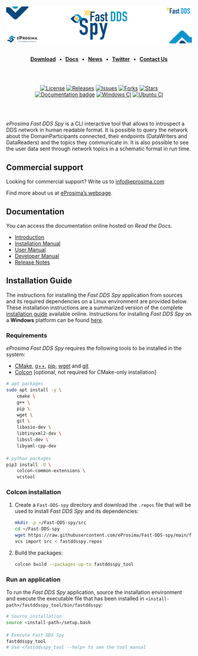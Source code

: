 [![Fast DDS](resources/images/github_banner_fastddsspy.png)](https://eprosima.com/middleware/tools/fast-dds-spy)

<br>

<div class="menu" align="center">
    <strong>
        <a href="https://eprosima.com/index.php/downloads-all">Download</a>
        <span>&nbsp;&nbsp;•&nbsp;&nbsp;</span>
        <a href="https://fast-dds-spy.readthedocs.io/en/latest/">Docs</a>
        <span>&nbsp;&nbsp;•&nbsp;&nbsp;</span>
        <a href="https://eprosima.com/index.php/company-all/news">News</a>
        <span>&nbsp;&nbsp;•&nbsp;&nbsp;</span>
        <a href="https://twitter.com/EProsima">Twitter</a>
        <span>&nbsp;&nbsp;•&nbsp;&nbsp;</span>
        <a href="mailto:info@eprosima.com">Contact Us</a>
    </strong>
</div>

<br><br>

<div class="badges" align="center">
    <a href="https://opensource.org/licenses/Apache-2.0"><img alt="License" src="https://img.shields.io/github/license/eProsima/Fast-DDS-Spy.svg"/></a>
    <a href="https://github.com/eProsima/Fast-DDS-Spy/releases"><img alt="Releases" src="https://img.shields.io/github/v/release/eProsima/Fast-DDS-Spy?sort=semver"/></a>
    <a href="https://github.com/eProsima/Fast-DDS-Spy/issues"><img alt="Issues" src="https://img.shields.io/github/issues/eProsima/Fast-DDS-Spy.svg"/></a>
    <a href="https://github.com/eProsima/Fast-DDS-Spy/network/members"><img alt="Forks" src="https://img.shields.io/github/forks/eProsima/Fast-DDS-Spy.svg"/></a>
    <a href="https://github.com/eProsima/Fast-DDS-Spy/stargazers"><img alt="Stars" src="https://img.shields.io/github/stars/eProsima/Fast-DDS-Spy.svg"/></a>
    <br>
    <a href="https://fast-dds-spy.readthedocs.io"><img alt="Documentation badge" src="https://img.shields.io/readthedocs/fast-dds-spy.svg"/></a>
    <a href="https://github.com/eProsima/Fast-DDS-spy/actions/workflows/nightly-windows-ci.yml"><img alt="Windows CI" src="https://img.shields.io/github/actions/workflow/status/eProsima/Fast-DDS-spy/nightly-windows-ci.yml?label=Windows%20CI"></a>
    <a href="https://github.com/eProsima/Fast-DDS-spy/actions/workflows/nightly-ubuntu-ci.yml"><img alt="Ubuntu CI" src="https://img.shields.io/github/actions/workflow/status/eProsima/Fast-DDS-spy/nightly-ubuntu-ci.yml?label=Ubuntu%20CI"></a>
</div>

<br><br>

*eProsima Fast DDS Spy* is a CLI interactive tool that allows to introspect a DDS network in human readable format.
It is possible to query the network about the DomainParticipants connected, their endpoints (DataWriters and DataReaders) and the topics they communicate in.
It is also possible to see the user data sent through network topics in a schematic format in run time.

## Commercial support

Looking for commercial support? Write us to info@eprosima.com

Find more about us at [eProsima’s webpage](https://eprosima.com/).

## Documentation

You can access the documentation online hosted on *Read the Docs*.

* [Introduction](https://fast-dds-spy.readthedocs.io/en/latest/rst/formalia/titlepage.html)
* [Installation Manual](https://fast-dds-spy.readthedocs.io/en/latest/rst/installation/linux.html)
* [User Manual](https://fast-dds-spy.readthedocs.io/en/latest/rst/user_manual/usage_example.html)
* [Developer Manual](https://fast-dds-spy.readthedocs.io/en/latest/rst/developer_manual/installation/sources/linux.html)
* [Release Notes](https://fast-dds-spy.readthedocs.io/en/latest/rst/notes/notes.html)


## Installation Guide

The instructions for installing the *Fast DDS Spy* application from sources and its required dependencies on a Linux
environment are provided below. These installation instructions are a summarized version of the complete
[installation guide](https://fast-dds-spy.readthedocs.io/en/latest/rst/developer_manual/installation/sources/linux.html) available online. Instructions for installing *Fast DDS Spy* on a **Windows** platform can be found
[here](https://fast-dds-spy.readthedocs.io/en/latest/rst/developer_manual/installation/sources/windows.html).

### Requirements

*eProsima Fast DDS Spy* requires the following tools to be installed in the system:
* [CMake](https://cmake.org/), [g++](https://gcc.gnu.org/), [pip](https://pypi.org/project/pip/), [wget](https://www.gnu.org/software/wget/) and [git](https://git-scm.com/)
* [Colcon](https://colcon.readthedocs.io/en/released/) [optional, not required for CMake-only installation]

```bash
# apt packages
sudo apt install -y \
    cmake \
    g++ \
    pip \
    wget \
    git \
    libasio-dev \
    libtinyxml2-dev \
    libssl-dev \
    libyaml-cpp-dev

# python packages
pip3 install -U \
    colcon-common-extensions \
    vcstool
```

### Colcon installation

1. Create a `Fast-DDS-spy` directory and download the `.repos` file that will be used to install *Fast DDS Spy* and its dependencies:

    ```bash
    mkdir -p ~/Fast-DDS-spy/src
    cd ~/Fast-DDS-spy
    wget https://raw.githubusercontent.com/eProsima/Fast-DDS-spy/main/fastddsspy.repos
    vcs import src < fastddsspy.repos
    ```

2. Build the packages:

    ```bash
    colcon build --packages-up-to fastddsspy_tool
    ```

### Run an application

To run the *Fast DDS Spy* application, source the installation environment and execute the executable file that has been
installed in `<install-path>/fastddsspy_tool/bin/fastddsspy`:

```bash
# Source installation
source <install-path>/setup.bash

# Execute Fast DDS Spy
fastddsspy_tool
# Use <fastddsspy_tool --help> to see the tool manual
```
